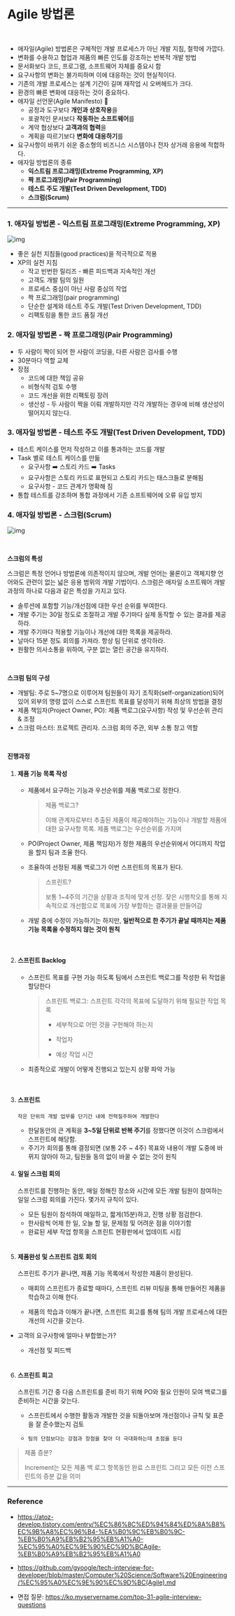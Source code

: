 # Agile 방법론

<br>

- 애자일(Agile) 방법론은 구체적인 개발 프로세스가 아닌 개발 지침, 철학에 가깝다.
- 변화를 수용하고 협업과 제품의 빠른 인도를 강조하는 반복적 개발 방법
- 문서화보다 코드, 프로그램, 소프트웨어 자체를 중요시 함
- 요구사항의 변화는 불가피하며 이에 대응하는 것이 현실적이다.
- 기존의 개발 프로세스는 설계 기간이 길며 재작업 시 오버헤드가 크다.
- 환경의 빠른 변화에 대응하는 것이 중요하다.
- 애자일 선언문(Agile Manifesto) 🔗
  - 공정과 도구보다 **개인과 상호작용**을
  - 포괄적인 문서보다 **작동하는 소프트웨어**를
  - 계약 협상보다 **고객과의 협력**을
  - 계획을 따르기보다 **변화에 대응하기**를
- 요구사항이 바뀌기 쉬운 중소형의 비즈니스 시스템이나 전자 상거래 응용에 적합하다.
- 애자일 방법론의 종류
  - **익스트림 프로그래밍(Extreme Programming, XP)**
  - **짝 프로그래밍(Pair Programming)**
  - **테스트 주도 개발(Test Driven Development, TDD)**
  - **스크럼(Scrum)**

---

### 1. 애자일 방법론 - 익스트림 프로그래밍(Extreme Programming, XP) 

![img](https://blog.kakaocdn.net/dn/bEA971/btqDyMCHxdn/lykaTfvCOkYhJ48XUcchEK/img.png)

- 좋은 실천 지침들(good practices)을 적극적으로 적용
- XP의 실천 지침
  - 작고 빈번한 릴리즈 - 빠른 피드백과 지속적인 개선
  - 고객도 개발 팀의 일원
  - 프로세스 중심이 아닌 사람 중심의 작업
  - 짝 프로그래밍(pair programming)
  - 단순한 설계와 테스트 주도 개발(Test Driven Development, TDD)
  - 리팩토링을 통한 코드 품질 개선



### 2. 애자일 방법론 - 짝 프로그래밍(Pair Programming)

- 두 사람이 짝이 되어 한 사람이 코딩을, 다른 사람은 검사를 수행
- 30분마다 역할 교체
- 장점
  - 코드에 대한 책임 공유
  - 비형식적 검토 수행
  - 코드 개선을 위한 리팩토링 장려
  - 생산성 - 두 사람이 짝을 이뤄 개발하지만 각각 개발하는 경우에 비해 생산성이 떨어지지 않는다.



### 3. 애자일 방법론 - 테스트 주도 개발(Test Driven Development, TDD)

- 테스트 케이스를 먼저 작성하고 이를 통과하는 코드를 개발
- Task 별로 테스트 케이스를 만듦
  - 요구사항 ➡️ 스토리 카드 ➡️ Tasks
  - 요구사항은 스토리 카드로 표현되고 스토리 카드는 태스크들로 분해됨
  - 요구사항 - 코드 관계가 명확해 짐
- 통합 테스트를 강조하며 통합 과정에서 기존 소프트웨어에 오류 유입 방지



### 4. 애자일 방법론 - 스크럼(Scrum)

![img](https://blog.kakaocdn.net/dn/p8uRS/btqDyN2F2Ku/cY4FSWEMjWqR9KRYKhnkS1/img.png)

<br>

**스크럼의 특성**

스크럼은 특정 언어나 방법론에 의존적이지 않으며, 개발 언어는 물론이고 객체지향 언어와도 관련이 없는 넓은 응용 범위의 개발 기법이다. 스크럼은 애자일 소프트웨어 개발 과정의 하나로 다음과 같은 특성을 가지고 있다.

- 솔루션에 포함할 기능/개선점에 대한 우선 순위를 부여한다.
- 개발 주기는 30일 정도로 조절하고 개발 주기마다 실제 동작할 수 있는 결과를 제공하라.
-  개발 주기마다 적용할 기능이나 개선에 대한 목록을 제공하라.
-  날마다 15분 정도 회의를 가져라. 항상 팀 단위로 생각하라.
-  원활한 의사소통을 위하여, 구분 없는 열린 공간을 유지하라.

<br>

**스크럼 팀의 구성**

- 개발팀: 주로 5~7명으로 이루어져 팀원들이 자기 조직화(self-organization)되어 있어 외부의 명령 없이 스스로 스프린트 목표를 달성하기 위해 최상의 방법을 결정
- 제품 책임자(Project Owner, PO): 제품 백로그(요구사항) 작성 및 우선순위 관리 & 조정
- 스크럼 마스터: 프로젝트 관리자. 스크럼 회의 주관, 외부 소통 창고 역할

<br>

**진행과정**

1. #### 제품 기능 목록 작성

   - 제품에서 요구하는 기능과 우선순위를 제품 백로그로 정한다.

     > 제품 백로그?
     >
     > 이해 관계자로부터 추출된 제품이 제공해야하는 기능이나 개발할 제품에 대한 요구사항 목록. 제품 백로그는 우선순위를 가지며 

   - PO(Project Owner, 제품 책임자)가 정한 제품의 우선순위에서 어디까지 작업을 할지 팀과 조율 한다.

   - 조율하여 선정된 제품 백로그가 이번 스프린트의 목표가 된다.

     > 스프린트?
     >
     > 보통 1~4주의 기간을 상황과 조직에 맞게 선정. 잦은 시행착오를 통해 지속적으로 개선함으로 목표에 가장 부합하는 결과물을 만들어감

   - 개발 중에 수정이 가능하기는 하지만, **일반적으로 한 주기가 끝날 때까지는 제품 기능 목록을 수정하지 않는 것이 원칙**

   <br>

2. #### 스프린트 Backlog

   - 스프린트 목표를 구현 가능 하도록 팀에서 스프린트 백로그를 작성한 뒤 작업을 할당한다

     > 스프린트 백로그: 스프린트 각각의 목표에 도달하기 위해 필요한 작업 목록
     >
     > - 세부적으로 어떤 것을 구현해야 하는지
     >
     > - 작업자
     >
     > - 예상 작업 시간

   -  최종적으로 개발이 어떻게 진행되고 있는지 상황 파악 가능

   <br>

3. #### 스프린트

   `작은 단위의 개발 업무를 단기간 내에 전력질주하여 개발한다`

   - 한달동안의 큰 계획을 **3~5일 단위로 반복 주기**를 정했다면 이것이 스크럼에서 스프린트에 해당함.
   - 주기가 회의를 통해 결정되면 (보통 2주 ~ 4주) 목표와 내용이 개발 도중에 바뀌지 않아야 하고, 팀원들 동의 없이 바꿀 수 없는 것이 원칙


4. #### 일일 스크럼 회의

    스프린트를 진행하는 동안, 매일 정해진 장소와 시간에 모든 개발 팀원이 참여하는 일일 스크럼 회의를 가진다. 몇가지 규칙이 있다.

    - 모든 팀원이 참석하여 매일하고, 짧게(15분)하고, 진행 상황 점검한다.
    - 한사람씩 어제 한 일, 오늘 할 일, 문제점 및 어려운 점을 이야기함
    - 완료된 세부 작업 항목을 스프린트 현황판에서 업데이트 시킴

    <br>

5. #### 제품완성 및 스프린트 검토 회의

    스프린트 주기가 끝나면, 제품 기능 목록에서 작성한 제품이 완성된다.

    - 매회의 스프린트가 종료할 때마다, 스프린트 리뷰 미팅을 통해 만들어진 제품을 학습하고 이해 한다.

    - 제품의 학습과 이해가 끝나면, 스프린트 회고를 통해 팀의 개발 프로세스에 대한 개선의 시간을 갖는다.
  - 고객의 요구사항에 얼마나 부합했는가?
      - 개선점 및 피드백

    <br>
    
6. #### 스프린트 회고

   스프린트 기간 중 다음 스프린트를 준비 하기 위해 PO와 필요 인원이 모여 백로그를 준비하는 시간을 갖는다.

   - 스프린트에서 수행한 활동과 개발한 것을 되돌아보며 개선점이나 규칙 및 표준을 잘 준수했는지 검토

   - `팀의 단점보다는 강점과 장점을 찾아 더 극대화하는데 초점을 둔다`

> 제품 증분?
>
> Increment는 모든 제품 백 로그 항목동안 완료 스프린트 그리고 모든 이전 스프린트의 증분 값을 의미





---

### Reference

- https://atoz-develop.tistory.com/entry/%EC%86%8C%ED%94%84%ED%8A%B8%EC%9B%A8%EC%96%B4-%EA%B0%9C%EB%B0%9C-%EB%B0%A9%EB%B2%95%EB%A1%A0-%EC%95%A0%EC%9E%90%EC%9D%BCAgile-%EB%B0%A9%EB%B2%95%EB%A1%A0
- https://github.com/gyoogle/tech-interview-for-developer/blob/master/Computer%20Science/Software%20Engineering/%EC%95%A0%EC%9E%90%EC%9D%BC(Agile).md

- 면접 질문: https://ko.myservername.com/top-31-agile-interview-questions